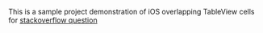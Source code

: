 This is a sample project demonstration of iOS overlapping TableView cells for [stackoverflow question](https://stackoverflow.com/questions/62139331/overlapping-cells-at-bottom-left-corner/62194504#62194504)
